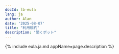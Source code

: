 ```yaml
---
docId: lb-eula
lang: ja
author: Alan
date: '2025-08-07'
title: "利用規約"
description: "聞くボット"
---
```


{% include eula.ja.md appName=page.description %}